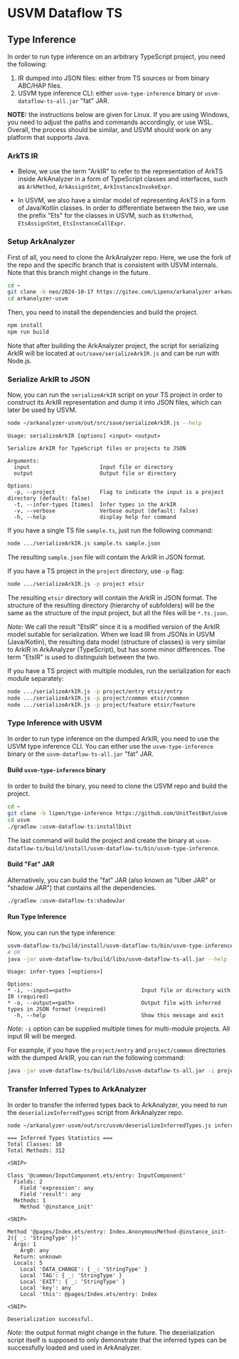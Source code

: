 # USVM Dataflow TS

## Type Inference

In  order to run type inference on an arbitrary TypeScript project, you need the following:
1. IR dumped into JSON files: either from TS sources or from 
binary ABC/HAP files.
2. USVM type inference CLI: either `usvm-type-inference` binary or `usvm-dataflow-ts-all.jar` "fat" JAR.

**NOTE:** the instructions below are given for Linux. If you are using Windows, you need to adjust the paths and commands accordingly, or use WSL. Overall, the process should be similar, and USVM should work on any platform that supports Java.

### ArkTS IR

- Below, we use the term "ArkIR" to refer to the representation of ArkTS inside ArkAnalyzer in a form of TypeScript classes and interfaces, such as `ArkMethod`, `ArkAssignStmt`, `ArkInstanceInvokeExpr`.

- In USVM, we also have a similar model of representing ArkTS in a form of Java/Kotlin classes. In order to differentiate between the two, we use the prefix "Ets" for the classes in USVM, such as `EtsMethod`, `EtsAssignStmt`, `EtsInstanceCallExpr`.

### Setup ArkAnalyzer

First of all, you need to clone the ArkAnalyzer repo. Here, we use the fork of the repo and the specific branch that is consistent with USVM internals. Note that this branch might change in the future.
```bash
cd ~
git clone -b neo/2024-10-17 https://gitee.com/Lipenx/arkanalyzer arkanalyzer-usvm
cd arkanalyzer-usvm
```

Then, you need to install the dependencies and build the project.
```bash
npm install
npm run build
```

Note that after building the ArkAnalyzer project, the script for serializing ArkIR will be located at `out/save/serializeArkIR.js` and can be run with Node.js.

### Serialize ArkIR to JSON

Now, you can run the `serializeArkIR` script on your TS project in order to construct its ArkIR representation and dump it into JSON files, which can later be used by USVM.
```bash
node ~/arkanalyzer-usvm/out/src/save/serializeArkIR.js --help 
```
```text
Usage: serializeArkIR [options] <input> <output>

Serialize ArkIR for TypeScript files or projects to JSON

Arguments:
  input                      Input file or directory
  output                     Output file or directory

Options:
  -p, --project              Flag to indicate the input is a project directory (default: false)
  -t, --infer-types [times]  Infer types in the ArkIR
  -v, --verbose              Verbose output (default: false)
  -h, --help                 display help for command
```

If you have a single TS file `sample.ts`, just run the following command:
```bash
node .../serializeArkIR.js sample.ts sample.json
```
The resulting `sample.json` file will contain the ArkIR in JSON format.

If you have a TS project in the `project` directory, use `-p` flag:
```bash
node .../serializeArkIR.js -p project etsir
```
The resulting `etsir` directory will contain the ArkIR in JSON format. The structure of the resulting directory (hierarchy of subfolders) will be the same as the structure of the input project, but all the files will be `*.ts.json`.

_Note:_ We call the result "EtsIR" since it is a modified version of the ArkIR model suitable for serialization. When we load IR from JSONs in USVM (Java/Kotlin), the resulting data model (structure of classes) is very similar to ArkIR in ArkAnalyzer (TypeScript), but has some minor differences. The term "EtsIR" is used to distinguish between the two.

If you have a TS project with multiple modules, run the serialization for each module separately:
```bash
node .../serializeArkIR.js -p project/entry etsir/entry
node .../serializeArkIR.js -p project/common etsir/common
node .../serializeArkIR.js -p project/feature etsir/feature
```

### Type Inference with USVM

In order to run type inference on the dumped ArkIR, you need to use the USVM type inference CLI. You can either use the `usvm-type-inference` binary or the `usvm-dataflow-ts-all.jar` "fat" JAR.

#### Build `usvm-type-inference` binary

In order to build the binary, you need to clone the USVM repo and build the project.
```bash
cd ~
git clone -b lipen/type-inference https://github.com/UnitTestBot/usvm
cd usvm
./gradlew :usvm-dataflow-ts:installDist
```
The last command will build the project and create the binary at `usvm-dataflow-ts/build/install/usvm-dataflow-ts/bin/usvm-type-inference`.

#### Build "Fat" JAR

Alternatively, you can build the "fat" JAR (also known as "Uber JAR" or "shadow JAR") that contains all the dependencies.
```bash
./gradlew :usvm-dataflow-ts:shadowJar
```

#### Run Type Inference

Now, you can run the type inference:
```bash
usvm-dataflow-ts/build/install/usvm-dataflow-ts/bin/usvm-type-inference --help
# OR
java -jar usvm-dataflow-ts/build/libs/usvm-dataflow-ts-all.jar --help
```
```text
Usage: infer-types [<options>]

Options:
* -i, --input=<path>                      Input file or directory with IR (required)
* -o, --output=<path>                     Output file with inferred types in JSON format (required)
  -h, --help                              Show this message and exit
```

_Note:_ `-i` option can be supplied multiple times for multi-module projects. All input IR will be merged.

For example, if you have the `project/entry` and `project/common` directories with the dumped ArkIR, you can run the following command:
```bash
java -jar usvm-dataflow-ts/build/libs/usvm-dataflow-ts-all.jar -i project/entry -i project/common -o inferred.json
```

### Transfer Inferred Types to ArkAnalyzer

In order to transfer the inferred types back to ArkAnalyzer, you need to run the `deserializeInferredTypes` script from ArkAnalyzer repo.

```bash
node ~/arkanalyzer-usvm/out/src/usvm/deserializeInferredTypes.js inferred.json
```
```text
=== Inferred Types Statistics ===
Total Classes: 10
Total Methods: 312

<SNIP>

Class '@common/InputComponent.ets/entry: InputComponent'
  Fields: 2
    Field 'expression': any
    Field 'result': any
  Methods: 1
    Method '@instance_init'

<SNIP>

Method '@pages/Index.ets/entry: Index.AnonymousMethod-@instance_init-2({ _: 'StringType' })'
  Args: 1
    Arg0: any
  Return: unknown
  Locals: 5
    Local 'DATA_CHANGE': { _: 'StringType' }
    Local 'TAG': { _: 'StringType' }
    Local 'EXIT': { _: 'StringType' }
    Local 'key': any
    Local 'this': @pages/Index.ets/entry: Index

<SNIP>

Deserialization successful.
```

_Note:_ the output format might change in the future. The deserialization script itself is supposed to only demonstrate that the inferred types can be successfully loaded and used in ArkAnalyzer.

